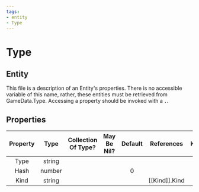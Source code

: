 ```yaml
---
tags:
- entity
- Type
---
```

# Type
## Entity
This file is a description of an Entity's properties. There is no accessible variable of this name, rather, these entities must be retrieved from GameData.Type. Accessing a property should be invoked with a `.`.
## Properties
|	Property	|	Type	|	Collection Of Type?	|	May Be Nil?	|	Default	|	References	|	Key	|	Notes	|
|	:-:	|	:-:	|	:-:	|	:-:	|	:-:	|	:-:	|	:-:	|	-:	|
|	Type	|	string	|		|		|		|		|	✓	|	|
|	Hash	|	number	|		|		|	0	|		|		|	|
|	Kind	|	string	|		|		|		|	[[Kind]].Kind	|		|	|

